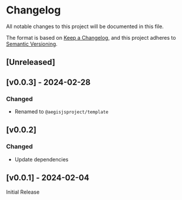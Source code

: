# Changelog
All notable changes to this project will be documented in this file.

The format is based on [Keep a Changelog](https://keepachangelog.com/en/1.0.0/),
and this project adheres to [Semantic Versioning](https://semver.org/spec/v2.0.0.html).

## [Unreleased]

## [v0.0.3] - 2024-02-28

### Changed
- Renamed to `@aegisjsproject/template`

## [v0.0.2]

### Changed
- Update dependencies

## [v0.0.1] - 2024-02-04

Initial Release
